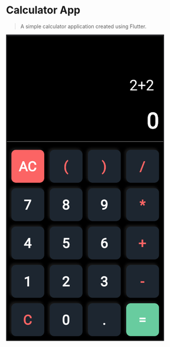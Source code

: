 # Calculator App

> A simple calculator application created using Flutter.

![Plot](./assets/UI.png)
